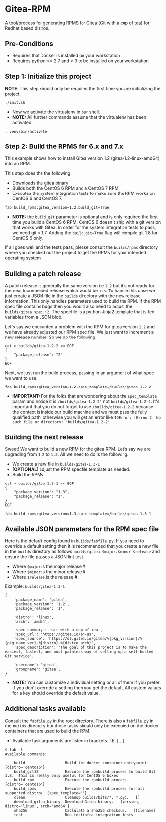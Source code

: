 # Gitea-RPM

A tool/process for generating RPMS for Gitea (Git with a cup of tea) for
Redhat based distros.


## Pre-Conditions

* Requires that Docker is installed on your workstation
* Requires python >= 2.7 and < 3 to be installed on your workstation


## Step 1: Initialize this project
**NOTE**: This step should only be required the first time you are
initializing the project.
```
./init.sh
```

* Now we activate the virtualenv in our shell.
* **NOTE:** All further commands assume that the virtualenv has been activated
```
. venv/bin/activate
```

## Step 2: Build the RPMS for 6.x and 7.x
This example shows how to install Gitea version 1.2
(gitea-1.2-linux-amd64) into an RPM.

This step does the the following:
* Downloads the gitea binary
* Builds both the CentOS 6 RPM and a CentOS 7 RPM
* Executes the system integration tests to make sure the RPM works on
  CentOS 6 and CentOS 7.

```
fab build_rpms:gitea_version=1.2,build_git=True
```

* **NOTE:** the `build_git` parameter is optional and is only required the
  first time you build a CentOS 6 RPM.  CentOS 6 doesn't ship with a git
  version that works with Gitea. In order for the system integration
  tests to pass, we need git > 1.7.  Adding the `build_git=True` flag will
  compile git 1.8 for CentOS 6 only.

If all goes well and the tests pass, please consult the `builds/rpms` directory where you checked out the project to get the RPMs for your intended operating system.


## Building a patch release
A patch release is generally the same version i.e `1.2` but it's not ready for the next incremented release which would be `1.3`. To handle this case we just create a JSON file in the `builds` directory with the new release information.  This only handles parameters used to build the RPM.  If the RPM spec file contains bugs then you would also need to adjust the `builds/gitea.spec.j2`.  The specfile is a python Jinja2 template that is fed variables from a JSON blob.

Let's say we encounted a problem with the RPM for gitea version `1.2` and we have already adjusted our RPM spec file.  We just want to increment a new release number.  So we do the following:


```
cat > builds/gitea-1.2-2 << EOF
{
    "package_release": "2"
}
EOF
```

Next, we just run the build process, passing in an argument of what spec we want to use.

```
fab build_rpms:gitea_version=1.2,spec_template=/builds/gitea-1.2-2
```

* **IMPORTANT:** For the folks that are wondering about the `spec_template` param and notice it is `/builds/gitea-1.2-2'` not `builds/gitea-1.2-2`.  It's important that you do not forget to use `/builds/gitea-1.2-2` because the context is inside our build machine and we must pass the fully qualified path, otherwise you will get an error like `IOError: [Errno 2] No such file or directory: 'builds/gitea-1.2-2'`



## Building the next release
Sweet!  We want to build a new RPM for the gitea RPM.  Let's say we are upgrading from `1.2` to `1.3`.  All we need to do is the following.

* We create a new file in `builds/gitea-1.3-1`
* **[OPTIONAL]** adjust the RPM specfile template as needed.
* Build the RPMs

```
cat > builds/gitea-1.3-1 << EOF
{
    "package_version": "1.3",
    "package_release": "1",
}
EOF

fab build_rpms:gitea_version=1.3,spec_template=/builds/gitea-1.3-1
```


## Available JSON parameters for the RPM spec file
Here is the default config found in `builds/fabfile.py`.  If you need to override a default setting then it is recommended that you create a new file in the `builds` directory as follows `builds/gitea-$major.$minor-$release` and ensure the file passes a JSON lint test.
* Where `$major` is the major release #
* Where `$minor` is the minor release #
* Where `$release` is the release #.

Example: `builds/gitea-1.3-1`

```
{
    'package_name': 'gitea',
    'package_version': '1.2',
    'package_release': '1',

    'distro': 'linux',
    'arch': 'amd64',

    'spec_summary': 'Git with a cup of Tea',
    'spec_url': 'https://gitea.io/en-us',
    'spec_source': 'https://dl.gitea.io/gitea/%{pkg_version}/%{pkg_name_ver}-%{distro}-%{distro_arch}',
    'spec_description': 'The goal of this project is to make the easiest, fastest, and most painless way of setting up a self-hosted Git service',

    'username': 'gitea',
    'groupname': 'gitea',
}
```

* **NOTE:** You can customize a individual setting or all of them if you prefer.  If you don't override a setting then you get the default.  All custom values for a key should override the default value.

## Additional tasks available
Consult the `fabfile.py` in the root directory.  There is also a `fabfile.py` in the `builds` directory but those tasks should only be executed on the docker containers that are used to build the RPM.

* Available task arguments are listed in brackets.  I.E. [...]

```
$ fab -l
Available commands:

    build                  Build the docker container entrypoint.  [distro='centos6']
    build_git18            Execute the rpmbuild process to build Git 1.8.  This is really only useful for CentOS 6 boxes
    build_rpm              Execute the rpmbuild process  [distro='centos6']
    build_rpms             Execute the rpmbuild process for all supported distros  [spec_template='']
    clean                  Cleanup builds/bits/*, *.pyc.   []
    download_gitea_binary  Download Gitea binary.   [version, distro='linux', arch='amd64']
    sha256                 Caclulate a sha256 checksum.   [filename]
    test                   Run testinfra integration tests
```
